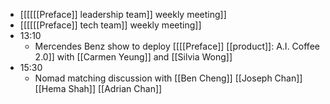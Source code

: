 - [[[[[[Preface]] leadership team]] weekly meeting]]
- [[[[[[Preface]] tech team]] weekly meeting]]
- 13:10
    - Mercendes Benz show to deploy [[[[Preface]] [[product]]: A.I. Coffee 2.0]] with [[Carmen Yeung]] and [[Silvia Wong]]
- 15:30
    - Nomad matching discussion with [[Ben Cheng]] [[Joseph Chan]] [[Hema Shah]] [[Adrian Chan]]
